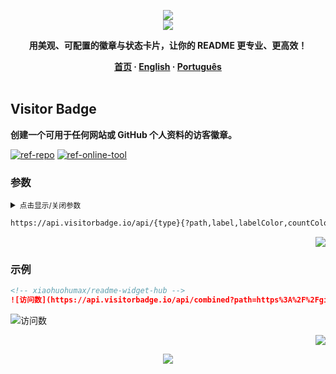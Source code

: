 <a name="readme-top"></a>

<div align="center">
  <div>
    <img src="https://capsule-render.vercel.app/api?type=waving&color=4D908E&height=160&section=header">
  </div>
  <a href="https://github.com/xiaohuohumax/readme-widget-hub">
    <img src="https://readme-typing-svg.demolab.com?font=Fira+Code&size=32&pause=1000&width=416&height=68&lines=%F0%9F%8E%96%EF%B8%8FReadme+Widget+Hub%F0%9F%8E%96%EF%B8%8F"/>
  </a>
  <p><b>用美观、可配置的徽章与状态卡片，让你的 README 更专业、更高效！</b></p>
  <div>
    <b>
       <a href="/README.md">首页</a>
      · <a href="README_en-US.md">English</a>
      · <a href="README_pt-BR.md">Português</a>
    </b>
  </div>
  <br/>
</div>

## Visitor Badge

**创建一个可用于任何网站或 GitHub 个人资料的访客徽章。**

[![ref-repo]](https://github.com/estruyf/web-visitorbadge-nextjs)
[![ref-online-tool]](https://visitorbadge.io/)

### 参数

<details >
<summary><small>点击显示/关闭参数</small></summary><p></p>

| 名称 | 类型 | 必填 | 默认值 | 参数描述 | 更多描述 |
| -------------------- | -------------------- | ------------------------ | ----------------------- | --------------------------- | ------------------------------- |
| ![ref-params] | | | | | |
| `type` | `string` | `true` |  | 徽章类型 | 可选值：`visitors`（总数）、`daily`（单日）、`combined`（前两个组合）。 |
| ![ref-querys] | | | | | |
| `path` | `string` | `true` |  | 统计路径 | URL 或 用户名/仓库，用于唯一统计的链接或字符串。 |
| `label` | `string` |  |  | 徽章标签 |  |
| `labelColor` | `string` |  | `#555555` | 徽章标签背景颜色 | 支持类型：`HEX`，例如：`#FF0000`。 |
| `countColor` | `string` |  | `#263759` | 徽章数字背景颜色 | 支持类型：`HEX`，例如：`#FF0000`。 |
| `style` | `string` |  | `default` | 徽章样式 | 可选值：`default`、`flat`、`flat-square`、`plastic`。 |
| `labelStyle` | `string` |  | `upper` | 徽章标签大小写 | 可选值：`upper`（大写） `lower`（小写）。 |

</details>

```txt
https://api.visitorbadge.io/api/{type}{?path,label,labelColor,countColor,style,labelStyle}
```

<p align="right"><a href="#readme-top"><img src="https://img.shields.io/badge/回到顶部-555555?style=for-the-badge"></a></p>

### 示例

```markdown
<!-- xiaohuohumax/readme-widget-hub -->
![访问数](https://api.visitorbadge.io/api/combined?path=https%3A%2F%2Fgithub.com%2Fxiaohuohumax%2Freadme-widget-hub&label=VISITORS&countColor=%23f3722c)
```

<div>
  <img src="https://api.visitorbadge.io/api/combined?path=https%3A%2F%2Fgithub.com%2Fxiaohuohumax%2Freadme-widget-hub&#38;label=VISITORS&#38;countColor=%23f3722c" alt="访问数" />
</div>

<p align="right"><a href="#readme-top"><img src="https://img.shields.io/badge/回到顶部-555555?style=for-the-badge"></a></p>

<div align="center">
  <img src="https://capsule-render.vercel.app/api?type=waving&color=4D908E&height=100&section=footer">
</div>

[ref-params]: https://img.shields.io/badge/路径参数-526E86

[ref-querys]: https://img.shields.io/badge/查询参数-526E86

[ref-action-outputs]: https://img.shields.io/badge/动作输出-526E86

[ref-repo]: https://img.shields.io/badge/项目地址-555555?style=for-the-badge&logo=github

[ref-online-tool]: https://img.shields.io/badge/在线工具-F94144?style=for-the-badge&logo=data:image/svg+xml;base64,PHN2ZyB4bWxucz0iaHR0cDovL3d3dy53My5vcmcvMjAwMC9zdmciIGNsYXNzPSJpb25pY29uIiB2aWV3Qm94PSIwIDAgNTEyIDUxMiI+PHBhdGggZD0iTTIwOCAzNTJoLTY0YTk2IDk2IDAgMDEwLTE5Mmg2NE0zMDQgMTYwaDY0YTk2IDk2IDAgMDEwIDE5MmgtNjRNMTYzLjI5IDI1NmgxODcuNDIiIGZpbGw9Im5vbmUiIHN0cm9rZT0iI2ZmZiIgc3Ryb2tlLWxpbmVjYXA9InJvdW5kIiBzdHJva2UtbGluZWpvaW49InJvdW5kIiBzdHJva2Utd2lkdGg9IjM2Ii8+PC9zdmc+
